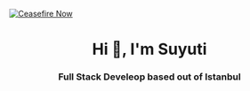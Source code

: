 [![Ceasefire Now](https://badge.techforpalestine.org/ceasefire-now)](https://techforpalestine.org/learn-more)

<h1 align="center">Hi 👋, I'm Suyuti</h1>
<h3 align="center">Full Stack Develeop based out of Istanbul</h3>

<!--
**suyuti/suyuti** is a ✨ _special_ ✨ repository because its `README.md` (this file) appears on your GitHub profile.

Here are some ideas to get you started:

- 🔭 I’m currently working on ...
- 🌱 I’m currently learning ...
- 👯 I’m looking to collaborate on ...
- 🤔 I’m looking for help with ...
- 💬 Ask me about ...
- 📫 How to reach me: ...
- 😄 Pronouns: ...
- ⚡ Fun fact: ...
-->
